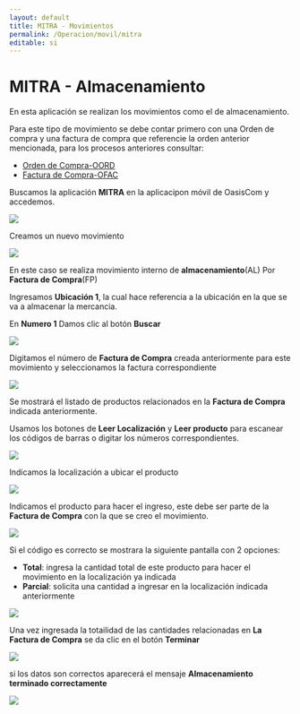 ```yaml
---
layout: default
title: MITRA - Movimientos
permalink: /Operacion/movil/mitra
editable: si
---
```


# MITRA - Almacenamiento

En esta aplicación se realizan los movimientos como el de almacenamiento.

Para este tipo de movimiento se debe contar primero con una Orden de compra y una factura de compra que referencie la orden anterior mencionada, para los procesos anteriores consultar:


- [Orden de Compra-OORD](http://docs.oasiscom.com/Operacion/scm/compras/oorden/oord)
- [Factura de Compra-OFAC](http://docs.oasiscom.com/Operacion/scm/compras/ofactura/ofac)


Buscamos la aplicación **MITRA** en la aplicacipon móvil de OasisCom y accedemos. 

![](mitra1.png)

Creamos un nuevo movimiento

![](mitra2.png)

En este caso se realiza movimiento interno de **almacenamiento**(AL) Por **Factura de Compra**(FP)

Ingresamos **Ubicación 1**, la cual hace referencia a la ubicación en la que se va a almacenar la mercancia.

En **Numero 1** Damos clic al botón **Buscar**

![](mitra33.png)

Digitamos el número de **Factura de Compra** creada anteriormente para este
movimiento y seleccionamos la factura correspondiente

![](mitra34.png)

Se mostrará el listado de productos relacionados en la **Factura de Compra** indicada  anteriormente.

Usamos los botones de **Leer Localización** y **Leer producto** para escanear los códigos de barras o digitar los números correspondientes.

![](mitra35.png)

Indicamos la localización a ubicar el producto

![](mitra36.png)

Indicamos el producto para hacer el ingreso, este debe ser parte de la **Factura de Compra** con la que se creo el movimiento.

![](mitra24.png)

Si el código es correcto se mostrara la siguiente pantalla con 2 opciones:

- **Total**: ingresa la cantidad total de este producto para hacer el movimiento en la localización ya indicada
- **Parcial**: solicita una cantidad a ingresar en la localización indicada anteriormente

![](mitra26.png)

Una vez ingresada la totailidad de las cantidades relacionadas en **La Factura de Compra** se da clic en el botón **Terminar**

![](mitra31.png)

si los datos son correctos aparecerá el mensaje **Almacenamiento terminado correctamente**

![](mitra32.png)


